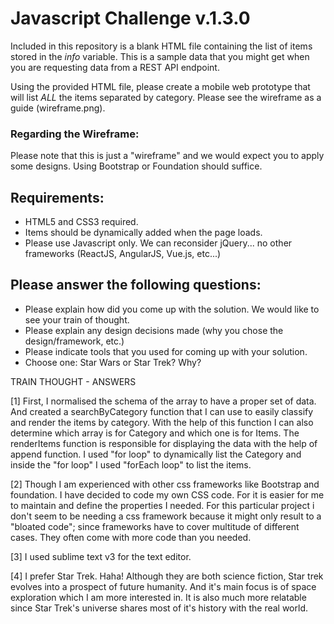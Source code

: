 # Javascript Challenge v.1.3.0

Included in this repository is a blank HTML file containing the list of items stored in the *info* variable. This is a sample data that you might get when you are requesting data from a REST API endpoint.

Using the provided HTML file, please create a mobile web prototype that will list *ALL* the items separated by category. Please see the wireframe as a guide (wireframe.png). 

### Regarding the Wireframe:
Please note that this is just a "wireframe" and we would expect you to apply some designs. Using Bootstrap or Foundation should suffice.

## Requirements:
* HTML5 and CSS3 required.
* Items should be dynamically added when the page loads.
* Please use Javascript only. We can reconsider jQuery... no other frameworks (ReactJS, AngularJS, Vue.js, etc...)

## Please answer the following questions:
* Please explain how did you come up with the solution. We would like to see your train of thought.
* Please explain any design decisions made (why you chose the design/framework, etc.)
* Please indicate tools that you used for coming up with your solution.
* Choose one: Star Wars or Star Trek? Why?

TRAIN THOUGHT - ANSWERS

[1] First, I normalised the schema of the array to have a proper set of data. And created a searchByCategory function that I can use to easily classify and render the items by category. With the help of this function I can also determine which array is for Category and which one is for Items.
 The renderItems function is responsible for displaying the data with the help of append function. I used "for loop" to dynamically list the Category and inside the "for loop" I used "forEach loop" to list the items. 

 [2] Though I am experienced with other css frameworks like Bootstrap and foundation. I have decided to code my own CSS code. For it is easier for me to maintain and define the properties I needed. For this particular project i don't seem to be needing a css framework because it might only result to a "bloated code"; since frameworks have to cover multitude of different cases. They often come with more code than you needed.

 [3] I used sublime text v3 for the text editor.

 [4] I prefer Star Trek. Haha! Although they are both science fiction, Star trek evolves into a prospect of future humanity. And it's main focus is of space exploration which I am more interested in. It is also much more relatable since Star Trek's universe shares most of it's history with the real world. 